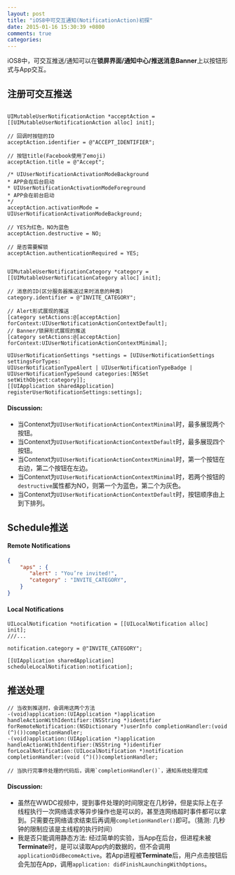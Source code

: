 ```yaml
---
layout: post
title: "iOS8中可交互通知(NotificationAction)初探"
date: 2015-01-16 15:30:39 +0800
comments: true
categories: 
---
```


iOS8中，可交互推送/通知可以在**锁屏界面/通知中心/推送消息Banner**上以按钮形式与App交互。

注册可交互推送
------

```objc
UIMutableUserNotificationAction *acceptAction =[[UIMutableUserNotificationAction alloc] init];
// 回调时按钮的IDacceptAction.identifier = @"ACCEPT_IDENTIFIER";
// 按钮title(Facebook使用了emoji)acceptAction.title = @"Accept";
/* UIUserNotificationActivationModeBackground * APP会在后台启动
* UIUserNotificationActivationModeForeground
* APP会在前台启动*/acceptAction.activationMode = UIUserNotificationActivationModeBackground;

// YES为红色，NO为蓝色
acceptAction.destructive = NO;
// 是否需要解锁
acceptAction.authenticationRequired = YES;


UIMutableUserNotificationCategory *category = [[UIMutableUserNotificationCategory alloc] init];

// 消息的ID(区分服务器推送过来时消息的种类)
category.identifier = @"INVITE_CATEGORY";

// Alert形式展现的推送
[category setActions:@[acceptAction] forContext:UIUserNotificationActionContextDefault];
// Banner/锁屏形式展现的推送
[category setActions:@[acceptAction] forContext:UIUserNotificationActionContextMinimal];

UIUserNotificationSettings *settings = [UIUserNotificationSettings settingsForTypes:
UIUserNotificationTypeAlert | UIUserNotificationTypeBadge | UIUserNotificationTypeSound categories:[NSSet setWithObject:category]];
[[UIApplication sharedApplication] registerUserNotificationSettings:settings];
```

#### Discussion:

* 当Contenxt为`UIUserNotificationActionContextMinimal`时，最多展现两个按钮。
* 当Contenxt为`UIUserNotificationActionContextDefault`时，最多展现四个按钮。
* 当Contenxt为`UIUserNotificationActionContextMinimal`时，第一个按钮在右边，第二个按钮在左边。
* 当Contenxt为`UIUserNotificationActionContextMinimal`时，若两个按钮的`destructive`属性都为NO，则第一个为蓝色，第二个为灰色。
* 当Contenxt为`UIUserNotificationActionContextDefault`时，按钮顺序由上到下排列。

Schedule推送
------

<!--more-->
#### Remote Notifications
```json
{	"aps" : {       "alert" : "You’re invited!",       "category" : "INVITE_CATEGORY",	} }
```

#### Local Notifications

```objc
UILocalNotification *notification = [[UILocalNotification alloc] init]; 
///...notification.category = @"INVITE_CATEGORY";
[[UIApplication sharedApplication] scheduleLocalNotification:notification];
```

推送处理
------

```objc
// 当收到推送时，会调用这两个方法
-(void)application:(UIApplication *)application handleActionWithIdentifier:(NSString *)identifier forRemoteNotification:(NSDictionary *)userInfo completionHandler:(void (^)())completionHandler;
-(void)application:(UIApplication *)application handleActionWithIdentifier:(NSString *)identifier forLocalNotification:(UILocalNotification *)notification completionHandler:(void (^)())completionHandler;

// 当执行完事件处理的代码后，调用`completionHandler()`，通知系统处理完成
```

#### Discussion:
* 虽然在WWDC视频中，提到事件处理的时间限定在几秒钟，但是实际上在子线程执行一次网络请求等异步操作也是可以的，甚至连网络超时事件都可以拿到。只需要在网络请求结束后再调用`completionHandler()`即可。（猜测: 几秒钟的限制应该是主线程的执行时间）
* 我是否只能调用静态方法: 经过简单的实验，当App在后台，但进程未被**Terminate**时，是可以读取App内的数据的，但不会调用`applicationDidBecomeActive`。若App进程被**Terminate**后，用户点击按钮后会先加在App，调用`application: didFinishLaunchingWithOptions`。
